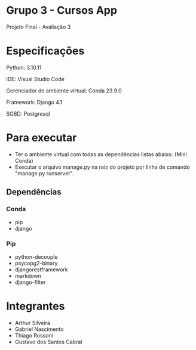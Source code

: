 # Grupo 3 - Cursos App
Projeto Final - Avaliação 3

# Especificações
Python: 3.10.11

IDE: Visual Studio Code

Gerenciador de ambiente virtual: Conda 23.9.0

Framework: Django 4.1

SGBD: Postgresql 

# Para executar
- Ter o ambiente virtual com todas as dependências listas abaixo. (Mini Conda)
- Executar o arquivo manage.py na raiz do projeto por linha de comando "manage.py runserver".

## Dependências
### Conda
- pip
- django

### Pip
- python-decouple
- psycopg2-binary
- djangorestframework
- markdown
- django-filter

# Integrantes
* Arthur Silveira
* Gabriel Nascimento
* Thiago Rossoni
* Gustavo dos Santos Cabral